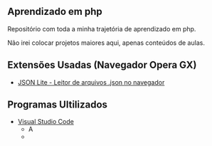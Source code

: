 ## Aprendizado em php


<p>Repositório com toda a minha trajetória de aprendizado em php.</p>

<p>Não irei colocar projetos maiores aqui, apenas conteúdos de aulas.</p>

## Extensões Usadas (Navegador Opera GX)

<ul>
    <li><a href="https://addons.opera.com/pt-br/extensions/details/json-lite/">JSON Lite - Leitor de arquivos .json no navegador</a></li>
</ul>


## Programas Ultilizados
<ul>
    <li><a href="https://code.visualstudio.com">Visual Studio Code</a>
    <ul>
        <li>A<li>
    <ul></li>
</ul>